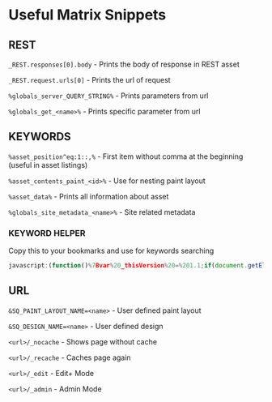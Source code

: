 # Useful Matrix Snippets

## REST

`_REST.responses[0].body` - Prints the body of response in REST asset

`_REST.request.urls[0]` - Prints the url of request

`%globals_server_QUERY_STRING%` - Prints parameters from url

`%globals_get_<name>%` - Prints specific parameter from url

## KEYWORDS

`%asset_position^eq:1::,%` - First item without comma at the beginning (useful in asset listings)

`%asset_contents_paint_<id>%` - Use for nesting paint layout

`%asset_data%` - Prints all information about asset

`%globals_site_metadata_<name>%` - Site related metadata

### KEYWORD HELPER

Copy this to your bookmarks and use for keywords searching 

```js
javascript:(function()%7Bvar%20_thisVersion%20=%201.1;if(document.getElementById('mkhScriptFile')!=null)%7BMKH.run(true,%20_thisVersion);%7Delse%7Bvar%20_p='https://mkh.squiz.net/s/resources/squiz-manuals/_default/matrixKeywordHelper.js';var%20_i=function(s,cb)%7Bvar%20sc=document.createElement('script');sc.onload=function()%7Bsc.onload=null;sc.onreadystatechange=null;sc.id='mkhScriptFile';cb.call(this);%7D;sc.onreadystatechange=function()%7Bif(/%5E(complete%7Cloaded)%24/.test(this.readyState)===true)%7Bsc.onreadystatechange=null;sc.onload();%7D%7D;sc.src=s;if(document.head)%7Bdocument.head.appendChild(sc);%7Delse%7Bdocument.getElementsByTagName('head')%5B0%5D.appendChild(sc);%7D%7D;var%20options=%7Bpath:_p%7D;_i(_p+'',function()%7BMKH.run(false,%20_thisVersion);%7D);%7D%7D)();
```

## URL

`&SQ_PAINT_LAYOUT_NAME=<name>` - User defined paint layout

`&SQ_DESIGN_NAME=<name>` - User defined design

`<url>/_nocache` - Shows page without cache

`<url>/_recache` - Caches page again

`<url>/_edit` - Edit+ Mode

`<url>/_admin` - Admin Mode
